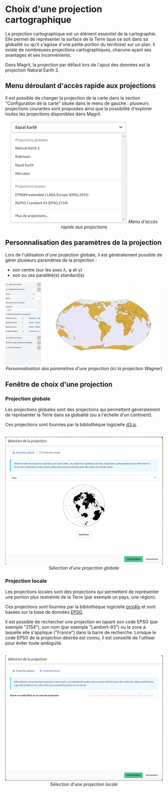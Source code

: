 # Choix d'une projection cartographique

La projection cartographique est un élément essentiel de la cartographie.
Elle permet de représenter la surface de la Terre (que ce soit dans sa globalité ou qu'il s'agisse d'une petite portion du
territoire) sur un plan.
Il existe de nombreuses projections cartographiques, chacune ayant ses avantages et ses inconvénients.

Dans Magrit, la projection par défaut lors de l'ajout des données est la projection Natural Earth 2.

## Menu déroulant d'accès rapide aux projections


Il est possible de changer la projection de la carte dans la section "Configuration de la carte" située dans le menu de gauche : plusieurs
projections courantes sont proposées ainsi que la possibilité d'explorer toutes les projections disponibles dans Magrit.

<div style="text-align: center;">
    <img src="./img/projection-short-list.png" alt="Menu d'accès rapide aux projections" style="margin: auto;">
    <i>Menu d'accès rapide aux projections</i>
</div>

## Personnalisation des paramètres de la projection

Lors de l'utilisation d'une projection globale, il est généralement possible de gérer plusieurs paramètres de la projection :
- son centre (sur les axes λ, φ et γ)
- son ou ses parallèle(s) standard(s)

<div style="text-align: center;">
    <img src="./img/projection-detailed-params.png" alt="Paramètres d'une projection" style="margin: auto;">
    <i>Personnalisation des paramètres d'une projection (ici la projection Wagner)</i>
</div>

## Fenêtre de choix d'une projection

### Projection globale

Les projections globales sont des projections qui permettent généralement de représenter la Terre dans sa globalité (ou à l'échelle d'un continent).

Ces projections sont fournies par la bibliothèque logicielle [d3.js]().

<div style="text-align: center;">
    <br />
    <img src="./img/projection-panel1.png" alt="Sélection d'une projection globale" style="margin: auto;">
    <i>Sélection d'une projection globale</i>
</div>

### Projection locale

Les projections locales sont des projections qui permettent de représenter une portion plus restreinte de la Terre (par exemple un pays, une région).

Ces projections sont fournies par la bibliothèque logicielle [proj4js](https://proj4js.org/) et sont basées sur la base de données [EPSG](https://epsg.org/).

Il est possible de rechercher une projection en tapant son code EPSG (par exemple "2154"), son nom (par exemple "Lambert-93") ou la zone à laquelle elle s'applique ("France") dans la barre de recherche.
Lorsque le code EPSG de la projection désirée est connu, il est conseillé de l'utiliser pour éviter toute ambiguïté.

<div style="text-align: center;">
    <br />
    <img src="./img/projection-panel2.png" alt="Sélection d'une projection locale" style="margin: auto;">
    <i>Sélection d'une projection locale</i>
</div>


